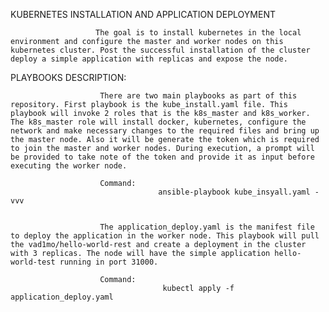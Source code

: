 KUBERNETES INSTALLATION AND APPLICATION DEPLOYMENT

                       The goal is to install kubernetes in the local environment and configure the master and worker nodes on this kubernetes cluster. Post the successful installation of the cluster deploy a simple application with replicas and expose the node.

 PLAYBOOKS DESCRIPTION:

                        There are two main playbooks as part of this repository. First playbook is the kube_install.yaml file. This playbook will invoke 2 roles that is the k8s_master and k8s_worker. The k8s_master role will install docker, kubernetes, configure the network and make necessary changes to the required files and bring up the master node. Also it will be generate the token which is required to join the master and worker nodes. During execution, a prompt will be provided to take note of the token and provide it as input before executing the worker node.

                        Command:
                                     ansible-playbook kube_insyall.yaml -vvv

                        
                        The application_deploy.yaml is the manifest file to deploy the application in the worker node. This playbook will pull the vad1mo/hello-world-rest and create a deployment in the cluster with 3 replicas. The node will have the simple application hello-world-test running in port 31000.

                        Command:
                                      kubectl apply -f application_deploy.yaml



                                      
